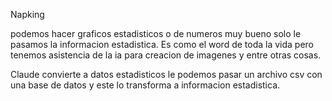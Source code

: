 
Napking 

podemos hacer graficos estadisticos o de numeros muy bueno solo le pasamos la informacion estadistica. Es como el word de toda la vida pero tenemos asistencia de la ia para creacion de imagenes y entre otras cosas. 


Claude 
 convierte a datos estadisticos le podemos pasar un archivo csv con una base de datos y este lo transforma a informacion estadistica. 